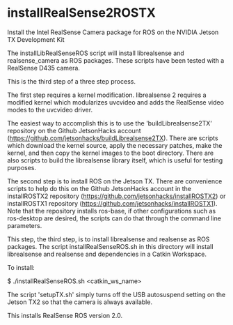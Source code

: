 # installRealSense2ROSTX
Install the Intel RealSense Camera package for ROS on the NVIDIA Jetson TX Development Kit

The installLibRealSenseROS script will install librealsense and realsense_camera as ROS packages. These scripts have been tested with a RealSense D435 camera.

This is the third step of a three step process.

The first step requires a kernel modification. librealsense 2 requires a modified kernel which modularizes uvcvideo and adds the RealSense video modes to the uvcvideo driver.

The easiest way to accomplish this is to use the 'buildLibrealsense2TX' repository on the Github JetsonHacks account (https://github.com/jetsonhacks/buildLibrealsense2TX). There are scripts which download the kernel source, apply the necessary patches, make the kernel, and then copy the kernel images to the boot directory. There are also scripts to build the librealsense library itself, which is useful for testing purposes.

The second step is to install ROS on the Jetson TX. There are convenience scripts to help do this on the Github JetsonHacks account in the installROSTX2 repository (https://github.com/jetsonhacks/installROSTX2) or installROSTX1 repository (https://github.com/jetsonhacks/installROSTX1). Note that the repository installs ros-base, if other configurations such as ros-desktop are desired, the scripts can do that through the command line parameters.

This step, the third step, is to install librealsense and realsense as ROS packages. The script installRealSenseROS.sh in this directory will install librealsense and realsense and dependencies in a Catkin Workspace.

To install:

$ ./installRealSenseROS.sh \<catkin_ws_name\>

The script 'setupTX.sh' simply turns off the USB autosuspend setting on the Jetson TX2 so that the camera is always available. 

This installs RealSense ROS version 2.0. 
